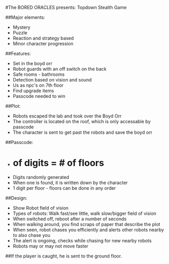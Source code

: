 #The BORED ORACLES presents: Topdown Stealth Game


##Major elements:
* Mystery
* Puzzle
* Reaction and strategy based
* Minor character progression

##Features:
* Set in the boyd orr
* Robot guards with an off switch on the back
* Safe rooms - bathrooms
* Detection based on vision and sound
* Us as npc's on 7th floor
* Find upgrade items
* Passcode needed to win

##Plot:
* Robots escaped the lab and took over the Boyd Orr
* The controller is located on the roof, which is only accessable by passcode
* The character is sent to get past the robots and save the boyd orr

##Passcode:
* # of digits = # of floors
* Digits randomly generated
* When one is found, it is written down by the character
* 1 digit per floor - floors can be done in any order

##Design:
* Show Robot field of vision
* Types of robots: Walk fast/see little, walk slow/bigger field of vision
* When switched off, reboot after a number of seconds
* When walking around, you find scraps of paper that describe the plot
* When seen, robot chases you efficiently and alerts other robots nearby to also chase you
* The alert is ongoing, checks while chasing for new nearby robots
* Robots may or may not move faster

##If the player is caught, he is sent to the ground floor.

